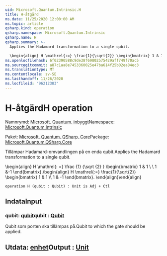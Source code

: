 ```yaml
---
uid: Microsoft.Quantum.Intrinsic.H
title: H-åtgärd
ms.date: 11/25/2020 12:00:00 AM
ms.topic: article
qsharp.kind: operation
qsharp.namespace: Microsoft.Quantum.Intrinsic
qsharp.name: H
qsharp.summary: >-
  Applies the Hadamard transformation to a single qubit.

  \begin{align} H \mathrel{:=} \frac{1}{\sqrt{2}} \begin{bmatrix} 1 & 1 \\\\ 1 & -1 \end{bmatrix}. \end{align}
ms.openlocfilehash: 6f02390588c9de38f69802575429aff749f70ac5
ms.sourcegitcommit: a87c1aa8e7453360025e47ba614f25b02ea84ec3
ms.translationtype: MT
ms.contentlocale: sv-SE
ms.lasthandoff: 11/26/2020
ms.locfileid: "96212383"
---
```

# <a name="h-operation"></a><span data-ttu-id="c68f6-102">H-åtgärd</span><span class="sxs-lookup"><span data-stu-id="c68f6-102">H operation</span></span>

<span data-ttu-id="c68f6-103">Namnrymd: [Microsoft. Quantum. inbyggt](xref:Microsoft.Quantum.Intrinsic)</span><span class="sxs-lookup"><span data-stu-id="c68f6-103">Namespace: [Microsoft.Quantum.Intrinsic](xref:Microsoft.Quantum.Intrinsic)</span></span>

<span data-ttu-id="c68f6-104">Paket: [Microsoft. Quantum. QSharp. Core](https://nuget.org/packages/Microsoft.Quantum.QSharp.Core)</span><span class="sxs-lookup"><span data-stu-id="c68f6-104">Package: [Microsoft.Quantum.QSharp.Core](https://nuget.org/packages/Microsoft.Quantum.QSharp.Core)</span></span>


<span data-ttu-id="c68f6-105">Tillämpar Hadamard-omvandlingen på en enda qubit.</span><span class="sxs-lookup"><span data-stu-id="c68f6-105">Applies the Hadamard transformation to a single qubit.</span></span>

<span data-ttu-id="c68f6-106">\begin{align} H \mathrel{: =} \frac {1} {\sqrt {2} } \begin{bmatrix} 1 & 1 \\ \\ 1 &-1 \end{bmatrix}.</span><span class="sxs-lookup"><span data-stu-id="c68f6-106">\begin{align} H \mathrel{:=} \frac{1}{\sqrt{2}} \begin{bmatrix} 1 & 1 \\\\ 1 & -1 \end{bmatrix}.</span></span>
<span data-ttu-id="c68f6-107">\end{align}</span><span class="sxs-lookup"><span data-stu-id="c68f6-107">\end{align}</span></span>

```qsharp
operation H (qubit : Qubit) : Unit is Adj + Ctl
```


## <a name="input"></a><span data-ttu-id="c68f6-108">Indata</span><span class="sxs-lookup"><span data-stu-id="c68f6-108">Input</span></span>

### <a name="qubit--qubit"></a><span data-ttu-id="c68f6-109">qubit: [qubit](xref:microsoft.quantum.lang-ref.qubit)</span><span class="sxs-lookup"><span data-stu-id="c68f6-109">qubit : [Qubit](xref:microsoft.quantum.lang-ref.qubit)</span></span>

<span data-ttu-id="c68f6-110">Qubit som porten ska tillämpas på.</span><span class="sxs-lookup"><span data-stu-id="c68f6-110">Qubit to which the gate should be applied.</span></span>



## <a name="output--unit"></a><span data-ttu-id="c68f6-111">Utdata: [enhet](xref:microsoft.quantum.lang-ref.unit)</span><span class="sxs-lookup"><span data-stu-id="c68f6-111">Output : [Unit](xref:microsoft.quantum.lang-ref.unit)</span></span>

